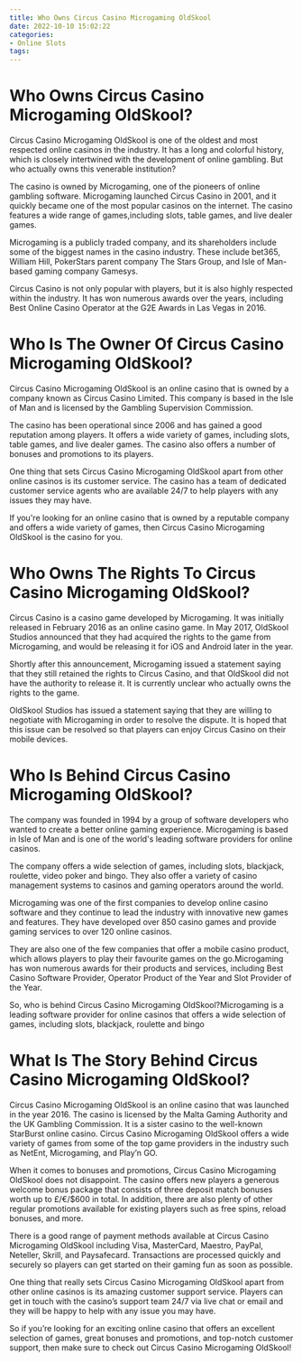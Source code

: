 ```yaml
---
title: Who Owns Circus Casino Microgaming OldSkool
date: 2022-10-10 15:02:22
categories:
- Online Slots
tags:
---
```



#  Who Owns Circus Casino Microgaming OldSkool?

Circus Casino Microgaming OldSkool is one of the oldest and most respected online casinos in the industry. It has a long and colorful history, which is closely intertwined with the development of online gambling. But who actually owns this venerable institution?

The casino is owned by Microgaming, one of the pioneers of online gambling software. Microgaming launched Circus Casino in 2001, and it quickly became one of the most popular casinos on the internet. The casino features a wide range of games,including slots, table games, and live dealer games.

Microgaming is a publicly traded company, and its shareholders include some of the biggest names in the casino industry. These include bet365, William Hill, PokerStars parent company The Stars Group, and Isle of Man-based gaming company Gamesys.

Circus Casino is not only popular with players, but it is also highly respected within the industry. It has won numerous awards over the years, including Best Online Casino Operator at the G2E Awards in Las Vegas in 2016.

#  Who Is The Owner Of Circus Casino Microgaming OldSkool?

Circus Casino Microgaming OldSkool is an online casino that is owned by a company known as Circus Casino Limited. This company is based in the Isle of Man and is licensed by the Gambling Supervision Commission.

The casino has been operational since 2006 and has gained a good reputation among players. It offers a wide variety of games, including slots, table games, and live dealer games. The casino also offers a number of bonuses and promotions to its players.

One thing that sets Circus Casino Microgaming OldSkool apart from other online casinos is its customer service. The casino has a team of dedicated customer service agents who are available 24/7 to help players with any issues they may have.

If you're looking for an online casino that is owned by a reputable company and offers a wide variety of games, then Circus Casino Microgaming OldSkool is the casino for you.

#  Who Owns The Rights To Circus Casino Microgaming OldSkool?

Circus Casino is a casino game developed by Microgaming. It was initially released in February 2016 as an online casino game. In May 2017, OldSkool Studios announced that they had acquired the rights to the game from Microgaming, and would be releasing it for iOS and Android later in the year.

Shortly after this announcement, Microgaming issued a statement saying that they still retained the rights to Circus Casino, and that OldSkool did not have the authority to release it. It is currently unclear who actually owns the rights to the game.

OldSkool Studios has issued a statement saying that they are willing to negotiate with Microgaming in order to resolve the dispute. It is hoped that this issue can be resolved so that players can enjoy Circus Casino on their mobile devices.

#  Who Is Behind Circus Casino Microgaming OldSkool?

The company was founded in 1994 by a group of software developers who wanted to create a better online gaming experience. Microgaming is based in Isle of Man and is one of the world's leading software providers for online casinos.

The company offers a wide selection of games, including slots, blackjack, roulette, video poker and bingo. They also offer a variety of casino management systems to casinos and gaming operators around the world.

Microgaming was one of the first companies to develop online casino software and they continue to lead the industry with innovative new games and features. They have developed over 850 casino games and provide gaming services to over 120 online casinos.

They are also one of the few companies that offer a mobile casino product, which allows players to play their favourite games on the go.Microgaming has won numerous awards for their products and services, including Best Casino Software Provider, Operator Product of the Year and Slot Provider of the Year.

So, who is behind Circus Casino Microgaming OldSkool?Microgaming is a leading software provider for online casinos that offers a wide selection of games, including slots, blackjack, roulette and bingo

#  What Is The Story Behind Circus Casino Microgaming OldSkool?

Circus Casino Microgaming OldSkool is an online casino that was launched in the year 2016. The casino is licensed by the Malta Gaming Authority and the UK Gambling Commission. It is a sister casino to the well-known StarBurst online casino. Circus Casino Microgaming OldSkool offers a wide variety of games from some of the top game providers in the industry such as NetEnt, Microgaming, and Play’n GO.

When it comes to bonuses and promotions, Circus Casino Microgaming OldSkool does not disappoint. The casino offers new players a generous welcome bonus package that consists of three deposit match bonuses worth up to £/€/$600 in total. In addition, there are also plenty of other regular promotions available for existing players such as free spins, reload bonuses, and more.

There is a good range of payment methods available at Circus Casino Microgaming OldSkool including Visa, MasterCard, Maestro, PayPal, Neteller, Skrill, and Paysafecard. Transactions are processed quickly and securely so players can get started on their gaming fun as soon as possible.

One thing that really sets Circus Casino Microgaming OldSkool apart from other online casinos is its amazing customer support service. Players can get in touch with the casino’s support team 24/7 via live chat or email and they will be happy to help with any issue you may have.

So if you’re looking for an exciting online casino that offers an excellent selection of games, great bonuses and promotions, and top-notch customer support, then make sure to check out Circus Casino Microgaming OldSkool!